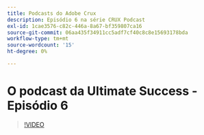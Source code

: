 ```yaml
---
title: Podcasts do Adobe Crux
description: Episódio 6 na série CRUX Podcast
exl-id: 1cae3576-c82c-446a-8a67-bf359807ca16
source-git-commit: 06aa435f34911cc5adf7cf40c8c8e15693178bda
workflow-type: tm+mt
source-wordcount: '15'
ht-degree: 0%

---
```


# O podcast da Ultimate Success - Episódio 6

>[!VIDEO](https://video.tv.adobe.com/v/3429331?quality=12learn=on)
